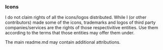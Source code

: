 ### Icons

I do not claim rights of all the icons/logos distributed. While I (or other contributors) made some of the icons, trademarks and logos of third party companies/services are the rights of those respectivitive entities. Use them according to the terms that those entities may offer them under.

The main readme.md may contain additional attributions.